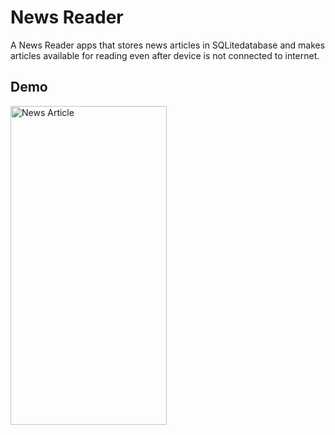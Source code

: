 # News Reader

A News Reader apps that stores news articles in SQLitedatabase and makes articles available for reading even after device is not connected to internet.
## Demo

<img width="250" height="510" alt="News Article" src="https://user-images.githubusercontent.com/56787472/106375977-7ec35580-6356-11eb-93fa-3f458b6d53b9.png">
